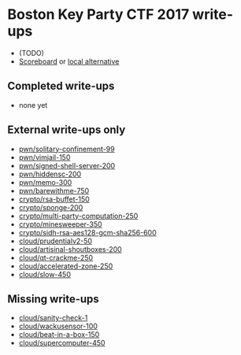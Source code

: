 # Boston Key Party CTF 2017 write-ups

* (TODO)
* [Scoreboard](TODO) or [local alternative](TODOLOCAL)

## Completed write-ups

* none yet

## External write-ups only

* [pwn/solitary-confinement-99](pwn/solitary-confinement-99)
* [pwn/vimjail-150](pwn/vimjail-150)
* [pwn/signed-shell-server-200](pwn/signed-shell-server-200)
* [pwn/hiddensc-200](pwn/hiddensc-200)
* [pwn/memo-300](pwn/memo-300)
* [pwn/barewithme-750](pwn/barewithme-750)
* [crypto/rsa-buffet-150](crypto/rsa-buffet-150)
* [crypto/sponge-200](crypto/sponge-200)
* [crypto/multi-party-computation-250](crypto/multi-party-computation-250)
* [crypto/minesweeper-350](crypto/minesweeper-350)
* [crypto/sidh-rsa-aes128-gcm-sha256-600](crypto/sidh-rsa-aes128-gcm-sha256-600)
* [cloud/prudentialv2-50](cloud/prudentialv2-50)
* [cloud/artisinal-shoutboxes-200](cloud/artisinal-shoutboxes-200)
* [cloud/qt-crackme-250](cloud/qt-crackme-250)
* [cloud/accelerated-zone-250](cloud/accelerated-zone-250)
* [cloud/slow-450](cloud/slow-450)

## Missing write-ups

* [cloud/sanity-check-1](cloud/sanity-check-1)
* [cloud/wackusensor-100](cloud/wackusensor-100)
* [cloud/beat-in-a-box-150](cloud/beat-in-a-box-150)
* [cloud/supercomputer-450](cloud/supercomputer-450)
